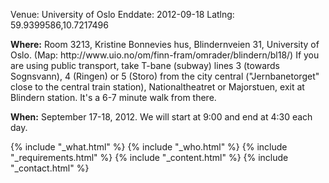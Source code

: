 Venue: University of Oslo
Enddate: 2012-09-18
Latlng: 59.9399586,10.7217496

<p><strong>Where:</strong> Room 3213, Kristine Bonnevies hus, Blindernveien 31, University of Oslo. (Map: http://www.uio.no/om/finn-fram/omrader/blindern/bl18/) If you are using public transport, take T-bane (subway) lines 3 (towards Sognsvann), 4 (Ringen) or 5 (Storo) from the city central ("Jernbanetorget" close to the central train station), Nationaltheatret or Majorstuen, exit at Blindern station. It's a 6-7 minute walk from there.</p>
<p><strong>When:</strong> September 17-18, 2012. We will start at 9:00 and end at 4:30 each day.</p>
{% include "_what.html" %}
{% include "_who.html" %}
{% include "_requirements.html" %}
{% include "_content.html" %}
{% include "_contact.html" %}
